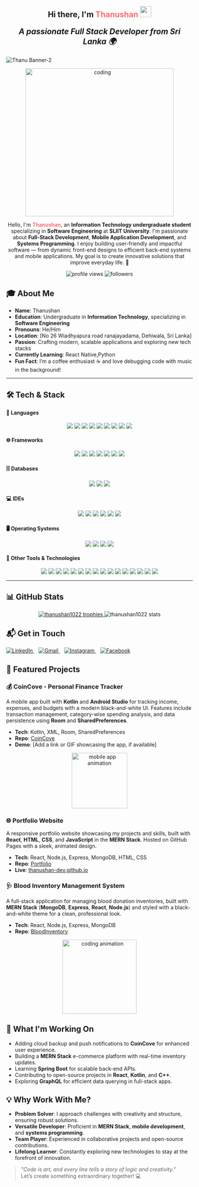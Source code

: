 
 <h2 align="center">Hi there, I'm <span style="color:#FF6B6B;"><strong>Thanushan</strong></span> <img src="https://raw.githubusercontent.com/MartinHeinz/MartinHeinz/master/wave.gif" width="30px" height="30px">

<p align="center">
  <i><strong>A passionate Full Stack Developer from Sri Lanka</strong> 🌍</i>
</p>
</h2>

![Thanu Banner-2](https://camo.githubusercontent.com/2be3120110be001c5fd9c4cce41ed31ad367ad11d607d3873f4a72227f445315/68747470733a2f2f69302e77702e636f6d2f77616e646572696e2e6465762f77702d636f6e74656e742f75706c6f6164732f323031392f31322f63726f702d302d302d313137302d3339302d302d61626f75742d636f7665722e706e673f773d313137302673736c3d31)


<p align="center"><img align="center" alt="coding" width="400" src="https://camo.githubusercontent.com/4d9f5ecceb711eec6e2018f38a5677dc657c9738d4a65ba3b928c41c0a45b439/68747470733a2f2f6d69726f2e6d656469756d2e636f6d2f6d61782f313336302f302a37513379765349765f7430696f4a2d5a2e676966"></p>

<p align="center">
  Hello, I'm <strong><span style="color:#FF6B6B;">Thanushan</span></strong>, an <strong>Information Technology undergraduate student</strong> specializing in <strong>Software Engineering</strong> at <strong>SLIIT University</strong>. I'm passionate about <strong>Full-Stack Development</strong>, <strong>Mobile Application Development</strong>, and <strong>Systems Programming</strong>. I enjoy building user-friendly and impactful software — from dynamic front-end designs to efficient back-end systems and mobile applications. My goal is to create innovative solutions that improve everyday life. 🚀
</p>





<p align="center">
  <img src="https://komarev.com/ghpvc/?username=thanushan-dev&style=flat-square&color=blue" alt="profile views"/>
  <img src="https://img.shields.io/github/followers/thanushan-dev?label=Follow&style=social" alt="followers"/>
  
</p>





## 🎓 About Me

- **Name**: Thanushan  
- **Education**: Undergraduate in **Information Technology**, specializing in **Software Engineering**  
- **Pronouns**: He/Him  
- **Location**: [No 26 Wiadhyapura road ranajayadama, Dehiwala, Sri Lanka]  
- **Passion**: Crafting modern, scalable applications and exploring new tech stacks
- **Currently Learning**: React Native,Python 
- **Fun Fact**: I’m a coffee enthusiast ☕ and love debugging code with music in the background!

---

## 🛠️ Tech & Stack

#### 🚀 Languages
<div align="center">
  <img src="https://img.shields.io/badge/HTML5-E34F26?style=for-the-badge&logo=html5&logoColor=white"/>
  <img src="https://img.shields.io/badge/CSS3-1572B6?style=for-the-badge&logo=css3&logoColor=white"/>
  <img src="https://img.shields.io/badge/JavaScript-F7DF1E?style=for-the-badge&logo=javascript&logoColor=black"/>
  <img src="https://img.shields.io/badge/Java-ED8B00?style=for-the-badge&logo=java&logoColor=white"/>
  <img src="https://img.shields.io/badge/C++-00599C?style=for-the-badge&logo=c%2B%2B&logoColor=white"/>
  <img src="https://img.shields.io/badge/C-00599C?style=for-the-badge&logo=c&logoColor=white"/>
  <img src="https://img.shields.io/badge/PHP-777BB4?style=for-the-badge&logo=php&logoColor=white"/>
  <img src="https://img.shields.io/badge/Kotlin-0095D5?style=for-the-badge&logo=kotlin&logoColor=white"/>
  <img src="https://img.shields.io/badge/Python-3776AB?style=for-the-badge&logo=python&logoColor=white"/>
</div>

#### 🌐 Frameworks
<div align="center">
  <img src="https://img.shields.io/badge/Express.js-000000?style=for-the-badge&logo=express&logoColor=white"/>
  <img src="https://img.shields.io/badge/Yarn-2C8EBB?style=for-the-badge&logo=yarn&logoColor=white"/>
  <img src="https://img.shields.io/badge/NPM-CB3837?style=for-the-badge&logo=npm&logoColor=white"/>
  <img src="https://img.shields.io/badge/Node.js-339933?style=for-the-badge&logo=node.js&logoColor=white"/>
  <img src="https://img.shields.io/badge/React-61DAFB?style=for-the-badge&logo=react&logoColor=black"/>
  <img src="https://img.shields.io/badge/Laravel-FF2D20?style=for-the-badge&logo=laravel&logoColor=white"/>
  <img src="https://img.shields.io/badge/Bootstrap-7952B3?style=for-the-badge&logo=bootstrap&logoColor=white"/>
</div>

#### 🗄️ Databases
<div align="center">
  <img src="https://img.shields.io/badge/MySQL-00000F?style=for-the-badge&logo=mysql&logoColor=white"/>
  <img src="https://img.shields.io/badge/SQLite-003B57?style=for-the-badge&logo=sqlite&logoColor=white"/>
  <img src="https://img.shields.io/badge/MongoDB-47A248?style=for-the-badge&logo=mongodb&logoColor=white"/>
</div>

#### 💻 IDEs
<div align="center">
  <img src="https://img.shields.io/badge/Android%20Studio-3DDC84?style=for-the-badge&logo=android-studio&logoColor=white"/>
  <img src="https://img.shields.io/badge/Sublime%20Text-FF9800?style=for-the-badge&logo=sublime-text&logoColor=white"/>
  <img src="https://img.shields.io/badge/VS%20Code-007ACC?style=for-the-badge&logo=visual-studio-code&logoColor=white"/>
  <img src="https://img.shields.io/badge/Eclipse-2C2255?style=for-the-badge&logo=eclipse&logoColor=white"/>
  <img src="https://img.shields.io/badge/Notepad++-90E59A?style=for-the-badge&logo=notepadplusplus&logoColor=black"/>
  <img src="https://img.shields.io/badge/IDLE-3776AB?style=for-the-badge&logo=python&logoColor=white"/>
</div>

#### 🖥️ Operating Systems
<div align="center">
  <img src="https://img.shields.io/badge/Linux-FCC624?style=for-the-badge&logo=linux&logoColor=black"/>
  <img src="https://img.shields.io/badge/Ubuntu-E95420?style=for-the-badge&logo=ubuntu&logoColor=white"/>
  <img src="https://img.shields.io/badge/Windows-0078D6?style=for-the-badge&logo=windows&logoColor=white"/>
  <img src="https://img.shields.io/badge/Android-3DDC84?style=for-the-badge&logo=android&logoColor=white"/>
</div>

#### 🧰 Other Tools & Technologies
<div align="center">
  <img src="https://img.shields.io/badge/Git-F05032?style=for-the-badge&logo=git&logoColor=white"/>
  <img src="https://img.shields.io/badge/Postman-FF6C37?style=for-the-badge&logo=postman&logoColor=white"/>
  <img src="https://img.shields.io/badge/XAMPP-FB7A24?style=for-the-badge&logo=xampp&logoColor=white"/>
  <img src="https://img.shields.io/badge/Shell_Script-121011?style=for-the-badge&logo=gnu-bash&logoColor=white"/>
  <img src="https://img.shields.io/badge/Markdown-000000?style=for-the-badge&logo=markdown&logoColor=white"/>
  <img src="https://img.shields.io/badge/SASS-CC6699?style=for-the-badge&logo=sass&logoColor=white"/>
  <img src="https://img.shields.io/badge/JSON-5E5C5C?style=for-the-badge&logo=json&logoColor=white"/>
  <img src="https://img.shields.io/badge/jQuery-0769AD?style=for-the-badge&logo=jquery&logoColor=white"/>
  <img src="https://img.shields.io/badge/React_Router-CA4245?style=for-the-badge&logo=react-router&logoColor=white"/>
  <img src="https://img.shields.io/badge/Styled--Components-DB7093?style=for-the-badge&logo=styled-components&logoColor=white"/>
  <img src="https://img.shields.io/badge/Font%20Awesome-339AF0?style=for-the-badge&logo=font-awesome&logoColor=white"/>
  <img src="https://img.shields.io/badge/Figma-F24E1E?style=for-the-badge&logo=figma&logoColor=white"/>
  <img src="https://img.shields.io/badge/Canva-00C4CC?style=for-the-badge&logo=canva&logoColor=white"/>
  <img src="https://img.shields.io/badge/AdobeXD-FF61F6?style=for-the-badge&logo=adobexd&logoColor=white"/>
  <img src="https://img.shields.io/badge/Sketch-F7B500?style=for-the-badge&logo=sketch&logoColor=white"/>
  <img src="https://img.shields.io/badge/Invision-FF3366?style=for-the-badge&logo=invision&logoColor=white"/>
</div>



---

## 📊 GitHub Stats

<div align="center">

  <!-- Trophy Section -->
  <a href="https://github.com/ryo-ma/github-profile-trophy">
    <img src="https://github-profile-trophy.vercel.app/?username=thanushan1022&theme=onedark" alt="thanushan1022 trophies" />
  </a>

  <!-- GitHub Stats -->
  <img src="https://github-readme-stats.vercel.app/api?username=thanushan1022&show_icons=true&locale=en&theme=dark&bg_color=000000&hide_border=true" alt="thanushan1022 stats" />

</div>

## 📬 Get in Touch

<p align="left">
  <a href="https://linkedin.com/in/thanushan-dev" target="_blank">
    <img alt="LinkedIn" src="https://img.icons8.com/color/48/000000/linkedin.png"/>
  </a>
  &nbsp;&nbsp;
  <a href="mailto:thanushan1022@gmail.com" target="_blank">
    <img alt="Gmail" src="https://img.icons8.com/color/48/000000/gmail--v1.png"/>
  </a>
  &nbsp;&nbsp;
  <a href="https://instagram.com/thanu_shan22" target="_blank">
    <img alt="Instagram" src="https://img.icons8.com/color/48/000000/instagram-new--v1.png"/>
  </a>
  &nbsp;&nbsp;
  <a href="https://facebook.com/thanushan.dev" target="_blank">
    <img alt="Facebook" src="https://img.icons8.com/color/48/000000/facebook-new.png"/>
  </a>
</p>




## 🚀 Featured Projects

### 💰 CoinCove - Personal Finance Tracker
A mobile app built with **Kotlin** and **Android Studio** for tracking income, expenses, and budgets with a modern black-and-white UI. Features include transaction management, category-wise spending analysis, and data persistence using **Room** and **SharedPreferences**.
- **Tech**: Kotlin, XML, Room, SharedPreferences
- **Repo**: [CoinCove](https://github.com/thanushan-dev/CoinCove)
- **Demo**: [Add a link or GIF showcasing the app, if available]

<p align="center">
  <img src="https://media.giphy.com/media/26ufnwz3wDUli7GU0/giphy.gif" width="150" alt="mobile app animation"/>
</p>

### 🌐 Portfolio Website
A responsive portfolio website showcasing my projects and skills, built with **React**, **HTML**, **CSS**, and **JavaScript** in the **MERN Stack**. Hosted on GitHub Pages with a sleek, animated design.
- **Tech**: React, Node.js, Express, MongoDB, HTML, CSS
- **Repo**: [Portfolio](https://github.com/thanushan-dev/Portfolio)
- **Live**: [thanushan-dev.github.io](https://thanushan-dev.github.io)

### 🩺 Blood Inventory Management System
A full-stack application for managing blood donation inventories, built with **MERN Stack** (**MongoDB**, **Express**, **React**, **Node.js**) and styled with a black-and-white theme for a clean, professional look.
- **Tech**: React, Node.js, Express, MongoDB
- **Repo**: [BloodInventory](https://github.com/thanushan-dev/BloodInventory)

<p align="center">
  <img src="https://media.giphy.com/media/LmNwrBhejkK9EFP504/giphy.gif" width="200" alt="coding animation"/>
</p>



## 🌟 What I'm Working On

- Adding cloud backup and push notifications to **CoinCove** for enhanced user experience.
- Building a **MERN Stack** e-commerce platform with real-time inventory updates.
- Learning **Spring Boot** for scalable back-end APIs.
- Contributing to open-source projects in **React**, **Kotlin**, and **C++**.
- Exploring **GraphQL** for efficient data querying in full-stack apps.




## 💡 Why Work With Me?

- **Problem Solver**: I approach challenges with creativity and structure, ensuring robust solutions.
- **Versatile Developer**: Proficient in **MERN Stack**, **mobile development**, and **systems programming**.
- **Team Player**: Experienced in collaborative projects and open-source contributions.
- **Lifelong Learner**: Constantly exploring new technologies to stay at the forefront of innovation.



> *"Code is art, and every line tells a story of logic and creativity."*  
> Let’s create something extraordinary together! 💻
